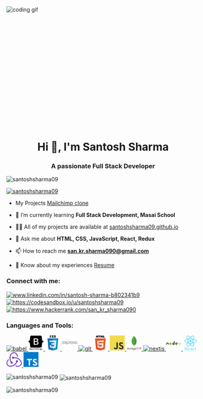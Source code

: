 <img align="right" alt="coding gif" width="100%" height="350px" src="https://user-images.githubusercontent.com/108159910/194412452-8d6715b9-6685-43ba-a32c-6fabf9448f79.gif">

<h1 align="center">Hi 👋, I'm Santosh Sharma</h1>
<h3 align="center">A passionate Full Stack Developer</h3>

<p align="left"> <img src="https://komarev.com/ghpvc/?username=santoshsharma09&label=Profile%20views&color=0e75b6&style=flat" alt="santoshsharma09" /> </p>

<p align="left"> <a href="https://github.com/ryo-ma/github-profile-trophy"><img src="https://github-profile-trophy.vercel.app/?username=santoshsharma09" alt="santoshsharma09" /></a> </p>

- My Projects [Mailchimp clone](https://github.com/SantoshSharma09/Skillfull-React)

- 🌱 I’m currently learning **Full Stack Development, Masai School**

- 👨‍💻 All of my projects are available at [santoshsharma09.github.io](santoshsharma09.github.io)

- 💬 Ask me about **HTML, CSS, JavaScript, React, Redux**

- 📫 How to reach me **san.kr.sharma090@gmail.com**

- 📄 Know about my experiences <a href="https://drive.google.com/file/d/1ah7a1cotcmOdPCiiUR-GtJnQJWep75HT/view?usp=share_link">Resume</a>

<h3 align="left">Connect with me:</h3>
<p align="left">
<a href="https://www.linkedin.com/in/santosh-sharma-b802341b9/" target="blank"><img align="center" src="https://raw.githubusercontent.com/rahuldkjain/github-profile-readme-generator/master/src/images/icons/Social/linked-in-alt.svg" alt="www.linkedin.com/in/santosh-sharma-b802341b9" height="30" width="40" /></a>
<a href="https://codesandbox.com/https://codesandbox.io/u/santoshsharma09" target="blank"><img align="center" src="https://raw.githubusercontent.com/rahuldkjain/github-profile-readme-generator/master/src/images/icons/Social/codesandbox.svg" alt="https://codesandbox.io/u/santoshsharma09" height="30" width="40" /></a>
<a href="https://www.hackerrank.com/https://www.hackerrank.com/san_kr_sharma090" target="blank"><img align="center" src="https://raw.githubusercontent.com/rahuldkjain/github-profile-readme-generator/master/src/images/icons/Social/hackerrank.svg" alt="https://www.hackerrank.com/san_kr_sharma090" height="30" width="40" /></a>
</p>

<h3 align="left">Languages and Tools:</h3>
<p align="left"> <a href="https://babeljs.io/" target="_blank" rel="noreferrer"> <img src="https://www.vectorlogo.zone/logos/babeljs/babeljs-icon.svg" alt="babel" width="40" height="40"/> </a> <a href="https://getbootstrap.com" target="_blank" rel="noreferrer"> <img src="https://raw.githubusercontent.com/devicons/devicon/master/icons/bootstrap/bootstrap-plain-wordmark.svg" alt="bootstrap" width="40" height="40"/> </a> <a href="https://www.w3schools.com/css/" target="_blank" rel="noreferrer"> <img src="https://raw.githubusercontent.com/devicons/devicon/master/icons/css3/css3-original-wordmark.svg" alt="css3" width="40" height="40"/> </a> <a href="https://expressjs.com" target="_blank" rel="noreferrer"> <img src="https://raw.githubusercontent.com/devicons/devicon/master/icons/express/express-original-wordmark.svg" alt="express" width="40" height="40"/> </a> <a href="https://git-scm.com/" target="_blank" rel="noreferrer"> <img src="https://www.vectorlogo.zone/logos/git-scm/git-scm-icon.svg" alt="git" width="40" height="40"/> </a> <a href="https://www.w3.org/html/" target="_blank" rel="noreferrer"> <img src="https://raw.githubusercontent.com/devicons/devicon/master/icons/html5/html5-original-wordmark.svg" alt="html5" width="40" height="40"/> </a> <a href="https://developer.mozilla.org/en-US/docs/Web/JavaScript" target="_blank" rel="noreferrer"> <img src="https://raw.githubusercontent.com/devicons/devicon/master/icons/javascript/javascript-original.svg" alt="javascript" width="40" height="40"/> </a> <a href="https://www.mongodb.com/" target="_blank" rel="noreferrer"> <img src="https://raw.githubusercontent.com/devicons/devicon/master/icons/mongodb/mongodb-original-wordmark.svg" alt="mongodb" width="40" height="40"/> </a> <a href="https://nextjs.org/" target="_blank" rel="noreferrer"> <img src="https://cdn.worldvectorlogo.com/logos/nextjs-2.svg" alt="nextjs" width="40" height="40"/> </a> <a href="https://nodejs.org" target="_blank" rel="noreferrer"> <img src="https://raw.githubusercontent.com/devicons/devicon/master/icons/nodejs/nodejs-original-wordmark.svg" alt="nodejs" width="40" height="40"/> </a> <a href="https://reactjs.org/" target="_blank" rel="noreferrer"> <img src="https://raw.githubusercontent.com/devicons/devicon/master/icons/react/react-original-wordmark.svg" alt="react" width="40" height="40"/> </a> <a href="https://redux.js.org" target="_blank" rel="noreferrer"> <img src="https://raw.githubusercontent.com/devicons/devicon/master/icons/redux/redux-original.svg" alt="redux" width="40" height="40"/> </a> <a href="https://www.typescriptlang.org/" target="_blank" rel="noreferrer"> <img src="https://raw.githubusercontent.com/devicons/devicon/master/icons/typescript/typescript-original.svg" alt="typescript" width="40" height="40"/> </a> </p>

<p><img align="left" src="https://github-readme-stats.vercel.app/api/top-langs?username=santoshsharma09&show_icons=true&locale=en&layout=compact" alt="santoshsharma09" /></p>

<p>&nbsp;<img align="center" src="https://github-readme-stats.vercel.app/api?username=santoshsharma09&show_icons=true&locale=en" alt="santoshsharma09" /></p>

<p><img align="center" src="https://github-readme-streak-stats.herokuapp.com/?user=santoshsharma09&" alt="santoshsharma09" /></p>
